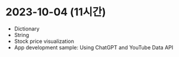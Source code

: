 # 2023-10-04 (11시간)

- Dictionary
- String
- Stock price visualization
- App development sample: Using ChatGPT and YouTube Data API
